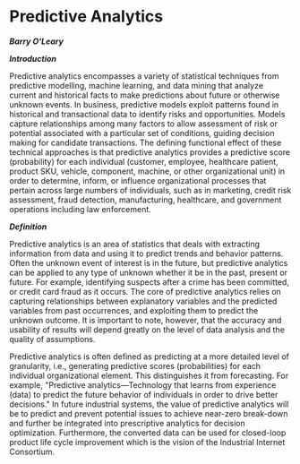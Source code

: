 Predictive Analytics
==========================

***Barry O'Leary***

***Introduction***

Predictive analytics encompasses a variety of statistical techniques from predictive modelling, machine learning, and data mining that analyze current and historical facts to make predictions about future or otherwise unknown events. In business, predictive models exploit patterns found in historical and transactional data to identify risks and opportunities. Models capture relationships among many factors to allow assessment of risk or potential associated with a particular set of conditions, guiding decision making for candidate transactions. The defining functional effect of these technical approaches is that predictive analytics provides a predictive score (probability) for each individual (customer, employee, healthcare patient, product SKU, vehicle, component, machine, or other organizational unit) in order to determine, inform, or influence organizational processes that pertain across large numbers of individuals, such as in marketing, credit risk assessment, fraud detection, manufacturing, healthcare, and government operations including law enforcement.

***Definition***

Predictive analytics is an area of statistics that deals with extracting information from data and using it to predict trends and behavior patterns. Often the unknown event of interest is in the future, but predictive analytics can be applied to any type of unknown whether it be in the past, present or future. For example, identifying suspects after a crime has been committed, or credit card fraud as it occurs. The core of predictive analytics relies on capturing relationships between explanatory variables and the predicted variables from past occurrences, and exploiting them to predict the unknown outcome. It is important to note, however, that the accuracy and usability of results will depend greatly on the level of data analysis and the quality of assumptions.

Predictive analytics is often defined as predicting at a more detailed level of granularity, i.e., generating predictive scores (probabilities) for each individual organizational element. This distinguishes it from forecasting. For example, "Predictive analytics—Technology that learns from experience (data) to predict the future behavior of individuals in order to drive better decisions." In future industrial systems, the value of predictive analytics will be to predict and prevent potential issues to achieve near-zero break-down and further be integrated into prescriptive analytics for decision optimization. Furthermore, the converted data can be used for closed-loop product life cycle improvement which is the vision of the Industrial Internet Consortium.


